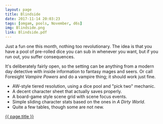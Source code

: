 ```yaml
---
layout: page
title: Blindside
date: 2017-11-14 20:03:23
tags: [omgam, pools, November, d6s]
img: Blindside.png
link: Blindside.pdf
---
```


Just a fun one this month, nothing too revolutionary. The idea is that you have a pool of pre-rolled dice you can sub in whenever you want, but if you run out, you suffer consequences.

It's deliberately fairly open, so the setting can be anything from a modern day detective with inside information to fantasy mages and seers. Or call Foresight *Vampire Powers* and do a vampire thing; it should work just fine. 

* AW-style tiered resolution, using a dice pool and "pick two" mechanic.
* A decent character sheet that actually saves properly.
* A board-game style scene grid with scene focus events.
* Simple sliding character stats based on the ones in *A Dirty World*.
* Quite a few tables, though some are not new.

<div class="img_row">
	<a href="{{ site.baseurl }}/pdf/{{ page.link }}"><img class="col three" src="{{ site.baseurl }}/img/{{ page.img}}" alt="" title="{{ page.title }}"/></a>
</div>
<div class="col three caption">
	<a href="{{ site.baseurl }}/pdf/{{ page.link }}">{{ page.title }}</a>
</div>
